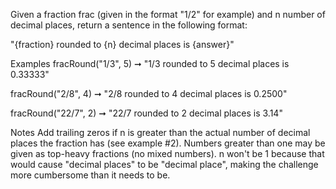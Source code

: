 Given a fraction frac (given in the format "1/2" for example) and n number of decimal places, return a sentence in the following format:

"{fraction} rounded to {n} decimal places is {answer}"

Examples
fracRound("1/3", 5) ➞ "1/3 rounded to 5 decimal places is 0.33333"

fracRound("2/8", 4) ➞ "2/8 rounded to 4 decimal places is 0.2500"

fracRound("22/7", 2) ➞ "22/7 rounded to 2 decimal places is 3.14"

Notes
Add trailing zeros if n is greater than the actual number of decimal places the fraction has (see example #2).
Numbers greater than one may be given as top-heavy fractions (no mixed numbers).
n won't be 1 because that would cause "decimal places" to be "decimal place", making the challenge more cumbersome than it needs to be.